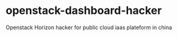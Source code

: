 openstack-dashboard-hacker
==========================

Openstack Horizon hacker for public cloud iaas plateform in china